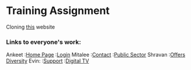 # Training Assignment

Cloning [this](https://pioneeronline.com/index.php) website

### Links to everyone's work:

Ankeet  :[Home Page](https://madzeke7.github.io/group_assignment_pioneer/ankeet/HomePage.html)
        :[Login](https://madzeke7.github.io/group_assignment_pioneer/ankeet/LoginPage.html)
Mitalee :[Contact](https://madzeke7.github.io/group_assignment_pioneer/mitalee/Pioneer_Contact.html)
        :[Public Sector](https://madzeke7.github.io/group_assignment_pioneer/mitalee/Pioneer-Public-Sector.html)
Shravan :[Offers](https://madzeke7.github.io/group_assignment_pioneer/Shravan/offers.html)
         [Diversity](https://madzeke7.github.io/group_assignment_pioneer/Shravan/diversity.html)
Evin:   :[Support](https://madzeke7.github.io/group_assignment_pioneer/evin/support/support.html)
        :[Digital TV](https://madzeke7.github.io/group_assignment_pioneer/evin/digital_tv/digital_tv.html)